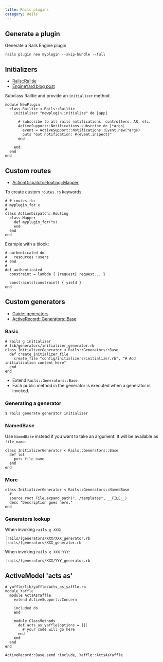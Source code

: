 ```yaml
---
title: Rails plugins
category: Rails
---
```


## Generate a plugin

Generate a Rails Engine plugin:

    rails plugin new myplugin --skip-bundle --full

## Initializers

- [Rails::Railtie](http://edgeapi.rubyonrails.org/classes/Rails/Railtie.html)
- [EngineYard blog
  post](http://www.engineyard.com/blog/2010/extending-rails-3-with-railties/)

Subclass Railtie and provide an `initializer` method.

    module NewPlugin
      class Railtie < Rails::Railtie
        initializer "newplugin.initialize" do |app|

          # subscribe to all rails notifications: controllers, AR, etc.
          ActiveSupport::Notifications.subscribe do |*args|
            event = ActiveSupport::Notifications::Event.new(*args)
            puts "Got notification: #{event.inspect}"
          end

        end
      end
    end

## Custom routes

- [ActionDispatch::Routing::Mapper](http://api.rubyonrails.org/classes/ActionDispatch/Routing/Mapper.html)

To create custom `routes.rb` keywords:

    # # routes.rb:
    # myplugin_for x
    #
    class ActionDispatch::Routing
      class Mapper
        def myplugin_for(*x)
        end
      end
    end

Example with a block:

    # authenticated do
    #   resources :users
    # end
    #
    def authenticated
      constraint = lambda { |request| request... }

      constraints(constraint) { yield }
    end

## Custom generators

- [Guide: generators](http://guides.rubyonrails.org/generators.html)
- [ActiveRecord::Generators::Base](http://api.rubyonrails.org/classes/ActiveRecord/Generators/Base.html)

### Basic

    # rails g initializer
    # lib/generators/initializer_generator.rb
    class InitializerGenerator < Rails::Generators::Base
      def create_initializer_file
        create_file "config/initializers/initializer.rb", "# Add initialization content here"
      end
    end

- Extend `Rails::Generators::Base`.
- Each public method in the generator is executed when a generator is invoked.

### Generating a generator

    $ rails generate generator initializer

### NamedBase

Use `NamedBase` instead if you want to take an argument. It will be available as
`file_name`.

    class InitializerGenerator < Rails::Generators::Base
      def lol
        puts file_name
      end
    end

### More

    class InitializerGenerator < Rails::Generators::NamedBase
      #
      source_root File.expand_path("../templates", __FILE__)
      desc "Description goes here."
    end

### Generators lookup

When invoking `rails g XXX`:

    [rails/]generators/XXX/XXX_generator.rb
    [rails/]generators/XXX_generator.rb

When invoking `rails g XXX:YYY`:

    [rails/]generators/XXX/YYY_generator.rb

## ActiveModel 'acts as'

    # yaffle/lib/yaffle/acts_as_yaffle.rb
    module Yaffle
      module ActsAsYaffle
        extend ActiveSupport::Concern

        included do
        end

        module ClassMethods
          def acts_as_yaffle(options = {})
            # your code will go here
          end
        end
      end
    end

    ActiveRecord::Base.send :include, Yaffle::ActsAsYaffle

